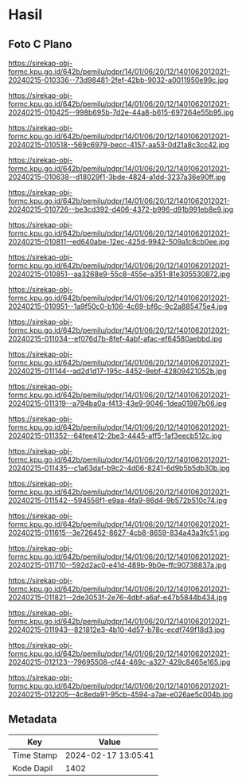# Hasil

## Foto C Plano

https://sirekap-obj-formc.kpu.go.id/642b/pemilu/pdpr/14/01/06/20/12/1401062012021-20240215-010336--73d98481-2fef-42bb-9032-a0011950e99c.jpg

https://sirekap-obj-formc.kpu.go.id/642b/pemilu/pdpr/14/01/06/20/12/1401062012021-20240215-010425--998b695b-7d2e-44a8-b615-697264e55b95.jpg

https://sirekap-obj-formc.kpu.go.id/642b/pemilu/pdpr/14/01/06/20/12/1401062012021-20240215-010518--569c6979-becc-4157-aa53-0d21a8c3cc42.jpg

https://sirekap-obj-formc.kpu.go.id/642b/pemilu/pdpr/14/01/06/20/12/1401062012021-20240215-010638--d18029f1-3bde-4824-a1dd-3237a36e90ff.jpg

https://sirekap-obj-formc.kpu.go.id/642b/pemilu/pdpr/14/01/06/20/12/1401062012021-20240215-010726--be3cd392-d406-4372-b996-d91b991eb8e9.jpg

https://sirekap-obj-formc.kpu.go.id/642b/pemilu/pdpr/14/01/06/20/12/1401062012021-20240215-010811--ed640abe-12ec-425d-9942-509a1c8cb0ee.jpg

https://sirekap-obj-formc.kpu.go.id/642b/pemilu/pdpr/14/01/06/20/12/1401062012021-20240215-010851--aa3268e9-55c8-455e-a351-81e305530872.jpg

https://sirekap-obj-formc.kpu.go.id/642b/pemilu/pdpr/14/01/06/20/12/1401062012021-20240215-010951--1a9f50c0-b106-4c69-bf6c-9c2a885475e4.jpg

https://sirekap-obj-formc.kpu.go.id/642b/pemilu/pdpr/14/01/06/20/12/1401062012021-20240215-011034--ef076d7b-8fef-4abf-afac-ef64580aebbd.jpg

https://sirekap-obj-formc.kpu.go.id/642b/pemilu/pdpr/14/01/06/20/12/1401062012021-20240215-011144--ad2d1d17-195c-4452-9ebf-42809421052b.jpg

https://sirekap-obj-formc.kpu.go.id/642b/pemilu/pdpr/14/01/06/20/12/1401062012021-20240215-011319--a794ba0a-f413-43e9-9046-1dea01987b06.jpg

https://sirekap-obj-formc.kpu.go.id/642b/pemilu/pdpr/14/01/06/20/12/1401062012021-20240215-011352--64fee412-2be3-4445-aff5-1af3eecb512c.jpg

https://sirekap-obj-formc.kpu.go.id/642b/pemilu/pdpr/14/01/06/20/12/1401062012021-20240215-011435--c1a63daf-b9c2-4d06-8241-6d9b5b5db30b.jpg

https://sirekap-obj-formc.kpu.go.id/642b/pemilu/pdpr/14/01/06/20/12/1401062012021-20240215-011542--594556f1-e9aa-4fa9-86d4-9b572b510c74.jpg

https://sirekap-obj-formc.kpu.go.id/642b/pemilu/pdpr/14/01/06/20/12/1401062012021-20240215-011615--3e726452-8627-4cb8-8659-834a43a3fc51.jpg

https://sirekap-obj-formc.kpu.go.id/642b/pemilu/pdpr/14/01/06/20/12/1401062012021-20240215-011710--592d2ac0-e41d-489b-9b0e-ffc90738837a.jpg

https://sirekap-obj-formc.kpu.go.id/642b/pemilu/pdpr/14/01/06/20/12/1401062012021-20240215-011821--2de3053f-2e76-4dbf-a6af-e47b5844b434.jpg

https://sirekap-obj-formc.kpu.go.id/642b/pemilu/pdpr/14/01/06/20/12/1401062012021-20240215-011943--821812e3-4b10-4d57-b78c-ecdf749f18d3.jpg

https://sirekap-obj-formc.kpu.go.id/642b/pemilu/pdpr/14/01/06/20/12/1401062012021-20240215-012123--79695508-cf44-469c-a327-429c8465e165.jpg

https://sirekap-obj-formc.kpu.go.id/642b/pemilu/pdpr/14/01/06/20/12/1401062012021-20240215-012205--4c8eda91-95cb-4594-a7ae-e026ae5c004b.jpg


## Metadata

| Key        | Value               |
| ---------- | ------------------- |
| Time Stamp | 2024-02-17 13:05:41 |
| Kode Dapil | 1402                |



